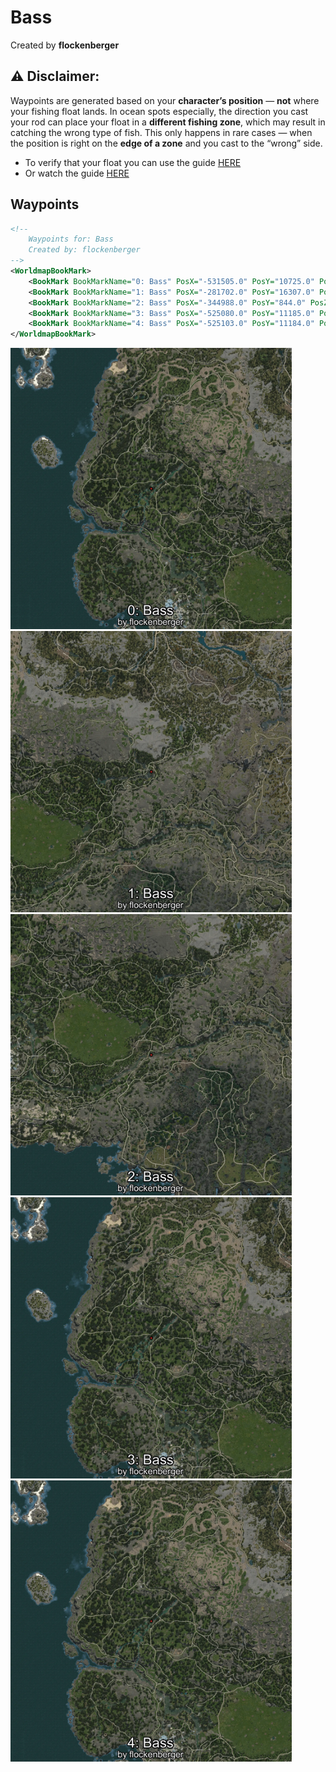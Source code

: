 # Bass
Created by **flockenberger**

## ⚠️ Disclaimer:
Waypoints are generated based on your __**character’s position**__ — __not__ where your fishing float lands.
In ocean spots especially, the direction you cast your rod can place your float in a **different fishing zone**, which may result in catching the wrong type of fish.
This only happens in rare cases — when the position is right on the **edge of a zone** and you cast to the “wrong” side.

- To verify that your float you can use the guide [HERE](https://flockenberger.github.io/bdo-fish-position/)
- Or watch the guide [HERE](https://youtu.be/t-VXcRoNojk)

## Waypoints
```xml
<!--
    Waypoints for: Bass
    Created by: flockenberger
-->
<WorldmapBookMark>
    <BookMark BookMarkName="0: Bass" PosX="-531505.0" PosY="10725.0" PosZ="-318384.0" />
    <BookMark BookMarkName="1: Bass" PosX="-281702.0" PosY="16307.0" PosZ="-360577.0" />
    <BookMark BookMarkName="2: Bass" PosX="-344988.0" PosY="844.0" PosZ="-454525.0" />
    <BookMark BookMarkName="3: Bass" PosX="-525080.0" PosY="11185.0" PosZ="-314698.0" />
    <BookMark BookMarkName="4: Bass" PosX="-525103.0" PosY="11184.0" PosZ="-314681.0" />
</WorldmapBookMark>
```

<img src="./Bass_0_Preview.webp" width="450"/> <img src="./Bass_1_Preview.webp" width="450"/> <img src="./Bass_2_Preview.webp" width="450"/> <img src="./Bass_3_Preview.webp" width="450"/> <img src="./Bass_4_Preview.webp" width="450"/> 